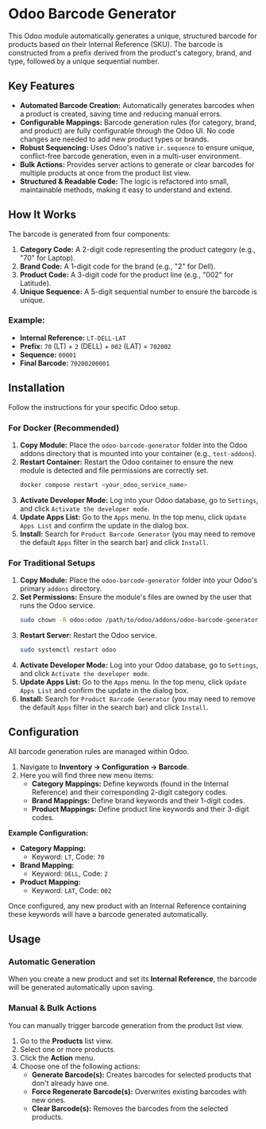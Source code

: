 # Odoo Barcode Generator

This Odoo module automatically generates a unique, structured barcode for products based on their Internal Reference (SKU). The barcode is constructed from a prefix derived from the product's category, brand, and type, followed by a unique sequential number.

## Key Features

- **Automated Barcode Creation:** Automatically generates barcodes when a product is created, saving time and reducing manual errors.
- **Configurable Mappings:** Barcode generation rules (for category, brand, and product) are fully configurable through the Odoo UI. No code changes are needed to add new product types or brands.
- **Robust Sequencing:** Uses Odoo's native `ir.sequence` to ensure unique, conflict-free barcode generation, even in a multi-user environment.
- **Bulk Actions:** Provides server actions to generate or clear barcodes for multiple products at once from the product list view.
- **Structured & Readable Code:** The logic is refactored into small, maintainable methods, making it easy to understand and extend.

## How It Works

The barcode is generated from four components:

1.  **Category Code:** A 2-digit code representing the product category (e.g., "70" for Laptop).
2.  **Brand Code:** A 1-digit code for the brand (e.g., "2" for Dell).
3.  **Product Code:** A 3-digit code for the product line (e.g., "002" for Latitude).
4.  **Unique Sequence:** A 5-digit sequential number to ensure the barcode is unique.

### Example:

- **Internal Reference:** `LT-DELL-LAT`
- **Prefix:** `70` (LT) + `2` (DELL) + `002` (LAT) = `702002`
- **Sequence:** `00001`
- **Final Barcode:** `70200200001`

## Installation

Follow the instructions for your specific Odoo setup.

### For Docker (Recommended)

1.  **Copy Module:** Place the `odoo-barcode-generator` folder into the Odoo addons directory that is mounted into your container (e.g., `test-addons`).
2.  **Restart Container:** Restart the Odoo container to ensure the new module is detected and file permissions are correctly set.
    ```bash
    docker compose restart <your_odoo_service_name>
    ```
3.  **Activate Developer Mode:** Log into your Odoo database, go to `Settings`, and click `Activate the developer mode`.
4.  **Update Apps List:** Go to the `Apps` menu. In the top menu, click `Update Apps List` and confirm the update in the dialog box.
5.  **Install:** Search for `Product Barcode Generator` (you may need to remove the default `Apps` filter in the search bar) and click `Install`.

### For Traditional Setups

1.  **Copy Module:** Place the `odoo-barcode-generator` folder into your Odoo's primary `addons` directory.
2.  **Set Permissions:** Ensure the module's files are owned by the user that runs the Odoo service.
    ```bash
    sudo chown -R odoo:odoo /path/to/odoo/addons/odoo-barcode-generator
    ```
3.  **Restart Server:** Restart the Odoo service.
    ```bash
    sudo systemctl restart odoo
    ```
4.  **Activate Developer Mode:** Log into your Odoo database, go to `Settings`, and click `Activate the developer mode`.
5.  **Update Apps List:** Go to the `Apps` menu. In the top menu, click `Update Apps List` and confirm the update in the dialog box.
6.  **Install:** Search for `Product Barcode Generator` (you may need to remove the default `Apps` filter in the search bar) and click `Install`.

## Configuration

All barcode generation rules are managed within Odoo.

1.  Navigate to **Inventory -> Configuration -> Barcode**.
2.  Here you will find three new menu items:
    - **Category Mappings:** Define keywords (found in the Internal Reference) and their corresponding 2-digit category codes.
    - **Brand Mappings:** Define brand keywords and their 1-digit codes.
    - **Product Mappings:** Define product line keywords and their 3-digit codes.

**Example Configuration:**

- **Category Mapping:**
  - Keyword: `LT`, Code: `70`
- **Brand Mapping:**
  - Keyword: `DELL`, Code: `2`
- **Product Mapping:**
  - Keyword: `LAT`, Code: `002`

Once configured, any new product with an Internal Reference containing these keywords will have a barcode generated automatically.

## Usage

### Automatic Generation

When you create a new product and set its **Internal Reference**, the barcode will be generated automatically upon saving.

### Manual & Bulk Actions

You can manually trigger barcode generation from the product list view.

1.  Go to the **Products** list view.
2.  Select one or more products.
3.  Click the **Action** menu.
4.  Choose one of the following actions:
    - **Generate Barcode(s):** Creates barcodes for selected products that don't already have one.
    - **Force Regenerate Barcode(s):** Overwrites existing barcodes with new ones.
    - **Clear Barcode(s):** Removes the barcodes from the selected products.
